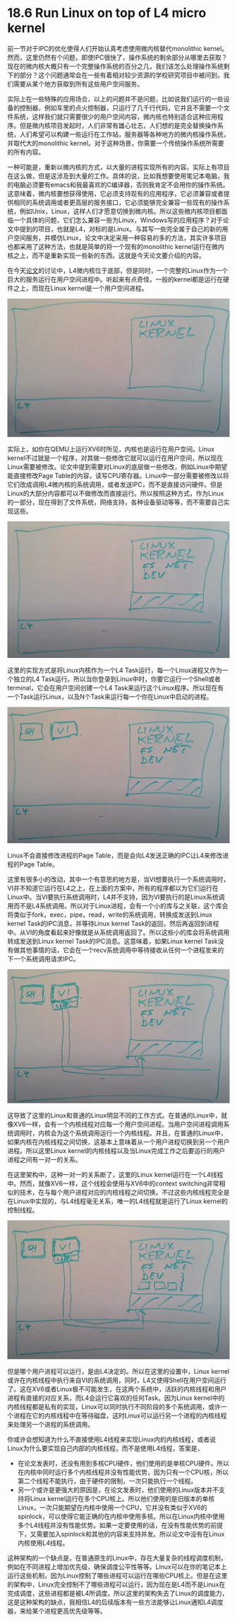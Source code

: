 # 18.6 Run Linux on top of L4 micro kernel

前一节对于IPC的优化使得人们开始认真考虑使用微内核替代monolithic kernel。然而，这里仍然有个问题，即使IPC很快了，操作系统的剩余部分从哪里去获取？现在的微内核大概只有一个完整操作系统的百分之几，我们该怎么处理操作系统剩下的部分？这个问题通常会在一些有着相对较少资源的学校研究项目中被问到，我们需要从某个地方获取到所有这些用户空间服务。

实际上在一些特殊的应用场合，以上的问题并不是问题，比如说我们运行的一些设备的控制器，例如车里的点火控制器，只运行了几千行代码，它并且不需要一个文件系统，这样我们就只需要很少的用户空间内容，微内核也特别适合这种应用程序。但是微内核项目发起时，人们非常有雄心壮志，人们想的是完全替换操作系统，人们希望可以构建一些运行在工作站，服务器等各种地方的微内核操作系统，并取代大的monolithic kernel。对于这种场景，你需要一个传统操作系统所需要的所有内容。

一种可能是，重新以微内核的方式，以大量的进程实现所有的内容。实际上有项目在这么做，但是这涉及到大量的工作。具体的说，比如我想要使用笔记本电脑，我的电脑必须要有emacs和我最喜欢的C编译器，否则我肯定不会用你的操作系统。这意味着，微内核要想获得使用，它必须支持现有的应用程序，它必须兼容或者提供相同的系统调用或者更高层的服务接口，它必须能够完全兼容一些现有的操作系统，例如Unix，Linux，这样人们才愿意切换到微内核。所以这些微内核项目都面临一个具体的问题，它们怎么兼容一些为Linux，Windows写的应用程序？对于论文中提到的项目，也就是L4，对标的是Linux。与其写一些完全属于自己的新的用户空间服务，并模仿Linux，论文中决定采用一种容易的多的方法，其实许多项目也都采用了这种方法，也就是简单的将一个现有的monolithic kernel运行在微内核之上，而不是重新实现一些新的东西。这就是今天论文要介绍的内容。

在今天[论文](https://pdos.csail.mit.edu/6.828/2020/readings/microkernel.pdf)的讨论中，L4微内核位于底部，但是同时，一个完整的Linux作为一个巨大的服务运行在用户空间进程中。听起来有点奇怪，一般的kernel都是运行在硬件之上，而现在Linux kernel是一个用户空间进程。

![](../.gitbook/assets/image%20%28480%29.png)

实际上，如你在QEMU上运行XV6时所见，内核也是运行在用户空间。Linux kernel不过就是一个程序，对其做一些修改它就可以运行在用户空间，所以现在Linux需要被修改。论文中提到需要对Linux的底层做一些修改，例如Linux中期望能直接修改Page Table的内容，读写CPU寄存器。Linux中一部分需要被修改以将它们改成调用L4微内核的系统调用，或者发送IPC，而不是直接访问硬件。但是Linux的大部分内容都可以不做修改而直接运行。所以按照这种方式，作为Linux的一部分，现在得到了文件系统，网络支持，各种设备驱动等等，而不需要自己实现这些。

![](../.gitbook/assets/image%20%28809%29.png)

这里的实现方式是将Linux内核作为一个L4 Task运行，每一个Linux进程又作为一个独立的L4 Task运行。所以当你登录到Linux中时，你要它运行一个Shell或者terminal，它会在用户空间创建一个L4 Task来运行这个Linux程序。所以现在有一个Task运行Linux，以及N个Task来运行每一个你在Linux中启动的进程。

![](../.gitbook/assets/image%20%28490%29.png)

Linux不会直接修改进程的Page Table，而是会向L4发送正确的IPC让L4来修改进程的Page Table。

这里有很多小的改动，其中一个有意思的地方是，当VI想要执行一个系统调用时，VI并不知道它运行在L4之上，在上面的方案中，所有的程序都以为它们运行在Linux中。当VI要执行系统调用时，L4并不支持，因为VI要执行的是Linux系统调用而不是L4系统调用。所以对于Linux进程，会有一个小的库与之关联，这个库会将类似于fork，exec，pipe，read，write的系统调用，转换成发送到Linux kernel Task的IPC消息，并等待Linux kernel Task的返回，然后再返回到进程中。从VI的角度看起来好像就是从系统调用返回了。所以这些小的库会将系统调用转成发送到Linux kernel Task的IPC消息。这意味着，如果Linux kernel Task没有做其他事情的话，它会在一个recv系统调用中等待接收从任何一个进程发来的下一个系统调用请求IPC。

![](../.gitbook/assets/image%20%2890%29.png)

这导致了这里的Linux和普通的Linux明显不同的工作方式。在普通的Linux中，就像XV6一样，会有一个内核线程对应每一个用户空间进程。当用户空间进程调用系统调用时，内核会为这个系统调用运行一个内核线程。并且，在普通的Linux中，如果内核在内核线程之间切换，这基本上意味着从一个用户进程切换到另一个用户进程。所以这里Linux kernel的内核线程以及当Linux完成工作之后要运行的用户进程之间有一对一的关系。

在这里架构中，这种一对一的关系断了，这里的Linux kernel运行在一个L4线程中。然而，就像XV6一样，这个线程会使用与XV6中的context switching非常相似的技术，在与每个用户进程对应的内核线程之间切换。不过这些内核线程完全是在Linux中实现的，与L4线程毫无关系，唯一的L4线程就是运行了Linux kernel的控制线程。

![](../.gitbook/assets/image%20%28752%29.png)

但是哪个用户进程可以运行，是由L4决定的。所以在这里的设置中，Linux kernel或许在内核线程中执行来自VI的系统调用，同时，L4又使得Shell在用户空间运行了。这在XV6或者Linux极不可能发生，在这两个系统中，活跃的内核线程和用户进程有直接的对应关系，而L4会运行它喜欢的任何Task。因为Linux kernel中的内核线程都是私有的实现，Linux可以同时执行不同阶段的多个系统调用，或许一个进程在它的内核线程中在等待磁盘，这时Linux可以运行另一个进程的内核线程来处理另一个进程的系统调用。

你或许会想知道为什么不直接使用L4线程来实现Linux内的内核线程，或者说Linux为什么要实现自己内部的内核线程，而不是使用L4线程，答案是，

* 在论文发表时，还没有用到多核CPU硬件，他们使用的是单核CPU硬件。所以在内核中同时运行多个内核线程并没有性能优势，因为只有一个CPU核，所以第二个线程不能执行，由于硬件的限制，一次只能执行一个线程。
* 另一个或许是更强大的原因是，在论文发表时，他们使用的Linux版本并不支持将Linux kernel运行在多个CPU核上。所以他们使用的是旧版本的单核Linux，一次只能期望在内核中使用一个CPU，它并没有类似于XV6的spinlock，可以使得它能正确的在内核中使用多核。所以在Linux内核中使用多个L4线程并没有性能优势。如果一定要使用的话，在没有性能优势的前提下，又需要加入spinlock和其他的内容来支持并发。所以论文中没有在Linux内核使用L4线程。

这种架构的一个缺点是，在普通原生的Linux中，存在大量复杂的线程调度机制，例如在不同进程上增加优先级，确保调度公平性等等。Linux可以在你的笔记本上运行这些机制，因为Linux控制了哪些进程可以运行在哪些CPU核上。但是在这里的架构中，Linux完全控制不了哪些进程可以运行，因为现在是L4而不是Linux在完成调度，这些进程都是被L4所调度。所以这里的架构失去了Linux的调度能力，这是这种架构的缺点，我相信L4的后续版本有一些方法能够让Linux通知L4调度器，来给某个进程更高优先级等等。

